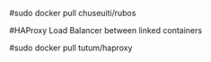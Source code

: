 #sudo docker pull chuseuiti/rubos

#HAProxy Load Balancer between linked containers

#sudo docker pull tutum/haproxy
